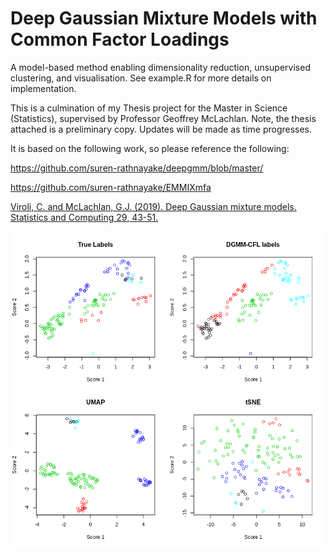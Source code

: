 # Deep Gaussian Mixture Models with Common Factor Loadings

A model-based method enabling dimensionality reduction, unsupervised clustering, and visualisation.
See example.R for more details on implementation.

This is a culmination of my Thesis project for the Master in Science (Statistics), supervised by Professor Geoffrey McLachlan.
Note, the thesis attached is a preliminary copy. Updates will be made as time progresses.

It is based on the following work, so please reference the following:

https://github.com/suren-rathnayake/deepgmm/blob/master/

https://github.com/suren-rathnayake/EMMIXmfa

[Viroli, C. and McLachlan, G.J. (2019). Deep Gaussian mixture models. Statistics and Computing 29, 43-51.](https://link.springer.com/article/10.1007/s11222-017-9793-z)

![](goolam_et_al.png)
